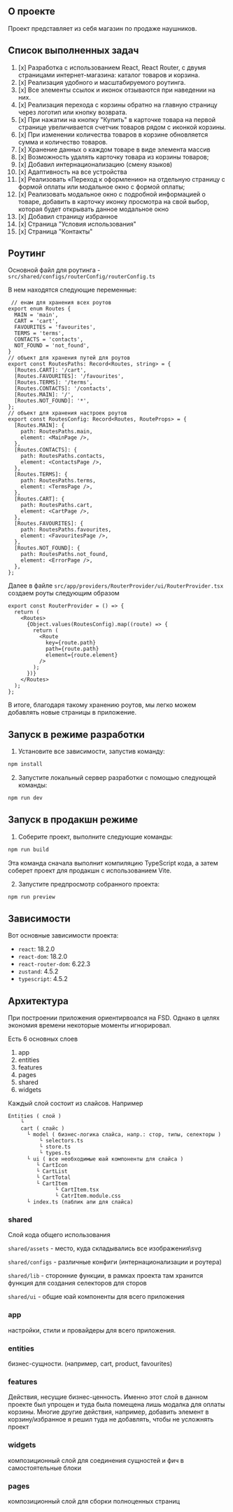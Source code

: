 ## О проекте

Проект представляет из себя магазин по продаже наушников.

## Список выполненных задач

1. [x] Разработка с использованием React, React Router, с двумя страницами интернет-магазина: каталог товаров и корзина.
2. [x] Реализация удобного и масштабируемого роутинга.
3. [x] Все элементы ссылок и иконок отзываются при наведении на них.
4. [x] Реализация перехода с корзины обратно на главную страницу через логотип или кнопку возврата.
5. [x] При нажатии на кнопку "Купить" в карточке товара на первой странице увеличивается счетчик товаров рядом с иконкой корзины.
6. [x] При изменении количества товаров в корзине обновляется сумма и количество товаров.
7. [x] Хранение данных о каждом товаре в виде элемента массив
8. [x] Возможность удалять карточку товара из корзины товаров;
9. [x] Добавил интернационализацию (смену языков)
10. [x] Адаптивность на все устройства
11. [x] Реализовать «Переход к оформлению» на отдельную страницу с формой оплаты или
   модальное окно с формой оплаты;
12. [x] Реализовать модальное окно с подробной информацией о товаре, добавить в карточку
    иконку просмотра на свой выбор, которая будет открывать данное модальное окно
13. [x] Добавил страницу избранное
14. [x] Страница "Условия использования"
15. [x] Страница "Контакты"



## Роутинг

Основной файл для роутинга - ```src/shared/configs/routerConfig/routerConfig.ts```

В нем находятся следующие переменные: 
```tsx
 // енам для хранения всех роутов
export enum Routes {
  MAIN = 'main',
  CART = 'cart',
  FAVOURITES = 'favourites',
  TERMS = 'terms',
  CONTACTS = 'contacts',
  NOT_FOUND = 'not_found',
}
// объект для хранения путей для роутов
export const RoutesPaths: Record<Routes, string> = {
  [Routes.CART]: '/cart',
  [Routes.FAVOURITES]: '/favourites',
  [Routes.TERMS]: '/terms',
  [Routes.CONTACTS]: '/contacts',
  [Routes.MAIN]: '/',
  [Routes.NOT_FOUND]: '*',
};
// объект для хранения настроек роутов
export const RoutesConfig: Record<Routes, RouteProps> = {
  [Routes.MAIN]: {
    path: RoutesPaths.main,
    element: <MainPage />,
  },
  [Routes.CONTACTS]: {
    path: RoutesPaths.contacts,
    element: <ContactsPage />,
  },
  [Routes.TERMS]: {
    path: RoutesPaths.terms,
    element: <TermsPage />,
  },
  [Routes.CART]: {
    path: RoutesPaths.cart,
    element: <CartPage />,
  },
  [Routes.FAVOURITES]: {
    path: RoutesPaths.favourites,
    element: <FavouritesPage />,
  },
  [Routes.NOT_FOUND]: {
    path: RoutesPaths.not_found,
    element: <ErrorPage />,
  },
};

```

Далее в файле ```src/app/providers/RouterProvider/ui/RouterProvider.tsx``` создаем роуты следующим образом
```tsx
export const RouterProvider = () => {
  return (
    <Routes>
      {Object.values(RoutesConfig).map((route) => {
        return (
          <Route
            key={route.path}
            path={route.path}
            element={route.element}
          />
        );
      })}
    </Routes>
  );
};
```


В итоге, благодаря такому хранению роутов, мы легко можем добавлять новые страницы в приложение.
## Запуск в режиме разработки

1. Установите все зависимости, запустив команду:

```bash
npm install
```

2. Запустите локальный сервер разработки с помощью следующей команды:

```bash
npm run dev
```

## Запуск в продакшн режиме

1. Соберите проект, выполните следующие команды:

```bash
npm run build
```

Эта команда сначала выполнит компиляцию TypeScript кода, а затем соберет проект для продакшн с использованием Vite.

2. Запустите предпросмотр собранного проекта:

```bash
npm run preview
```


## Зависимости

Вот основные зависимости проекта:

- `react`: 18.2.0
- `react-dom`: 18.2.0
- `react-router-dom`: 6.22.3
- `zustand`: 4.5.2
- `typescript`: 4.5.2

## Архитектура

При построении приложения ориентирвоался на FSD. Однако в целях экономия времени некоторые моменты игнорировал.

Есть 6 основных слоев
1. app
2. entities
3. features
4. pages
5. shared
6. widgets

Каждый слой состоит из слайсов. Например

```
Entities ( слой )
    └
    cart ( слайс )
      └ model ( бизнес-логика слайса, напр.: стор, типы, селекторы )
          └ selectors.ts
          └ store.ts
          └ types.ts
      └ ui ( все необходимые юай компоненты для слайса )
         └ CartIcon
         └ CartList
         └ CartTotal
         └ CartItem
               └ CartItem.tsx
               └ CatrItem.module.css
      └ index.ts (паблик апи для слайса)
```

### shared 

Cлой кода общего использования

``shared/assets`` - место, куда складывались все изображения\svg

``shared/configs`` - различные конфиги (интернационализации и роутера)

``shared/lib`` - сторонние функции, в рамках проекта там хранится функция для создания селекторов для сторов

``shared/ui`` - общие юай компоненты для всего приложения

### app

настройки, стили и провайдеры для всего приложения.

### entities

бизнес-сущности. (например, cart, product, favourites)

### features

Действия, несущие бизнес-ценность. Именно этот слой в данном проекте был упрощен и туда была помещена лишь модалка для оплаты корзины. Многие другие действия, например, добавить элемент в корзину/избранное я решил туда не добавлять, чтобы не усложнять проект

### widgets

композиционный слой для соединения сущностей и фич в самостоятельные блоки

### pages

композиционный слой для сборки полноценных страниц